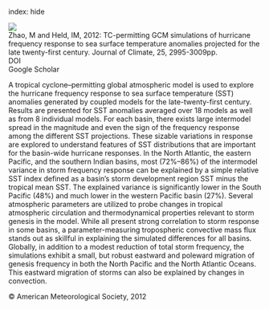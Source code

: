 index: hide

<div class="Citation">
    <div class="Citation-thumb CitationThumb-linked"  data-href="https://doi.org/10.1175/jcli-d-11-00313.1">
      <img src="https://static.claimspace.cloud/climate-study-static/refs/thumbs/14/Zhao_and_Held_2012-thumb.png" />
    </div>

  <div class="Citation-body">
    <div class="Citation-text">Zhao, M and Held, IM, 2012: TC-permitting GCM simulations of hurricane frequency response to sea surface temperature anomalies projected for the late twenty-first century. <span class="Article-journal">Journal of Climate, </span><span class="Article-volume">25, </span>2995-3009pp.</div>
    <div class="Citation-links">
      <div class="CitationLink" data-href="https://doi.org/10.1175/jcli-d-11-00313.1">
        <div class="CitationLink-icon CitationLink-Doi"></div>
        <div class="CitationLink-text">DOI</div>
      </div>
      <div class="CitationLink" data-href="https://scholar.google.com/scholar?q=10.1175/jcli-d-11-00313.1">
        <div class="CitationLink-icon CitationLink-Scholar"></div>
        <div class="CitationLink-text">Google Scholar</div>
      </div>
    </div>
  </div>
</div>

A tropical cyclone–permitting global atmospheric model is used to explore the hurricane frequency response to sea surface temperature (SST) anomalies generated by coupled models for the late-twenty-first century. Results are presented for SST anomalies averaged over 18 models as well as from 8 individual models. For each basin, there exists large intermodel spread in the magnitude and even the sign of the frequency response among the different SST projections. These sizable variations in response are explored to understand features of SST distributions that are important for the basin-wide hurricane responses. In the North Atlantic, the eastern Pacific, and the southern Indian basins, most (72%–86%) of the intermodel variance in storm frequency response can be explained by a simple relative SST index defined as a basin’s storm development region SST minus the tropical mean SST. The explained variance is significantly lower in the South Pacific (48%) and much lower in the western Pacific basin (27%). Several atmospheric parameters are utilized to probe changes in tropical atmospheric circulation and thermodynamical properties relevant to storm genesis in the model. While all present strong correlation to storm response in some basins, a parameter-measuring tropospheric convective mass flux stands out as skillful in explaining the simulated differences for all basins. Globally, in addition to a modest reduction of total storm frequency, the simulations exhibit a small, but robust eastward and poleward migration of genesis frequency in both the North Pacific and the North Atlantic Oceans. This eastward migration of storms can also be explained by changes in convection.

<div class="Citation-copy">
&copy; American Meteorological Society, 2012
</div>